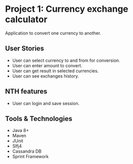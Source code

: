 # Project 1: Currency exchange calculator

Application to convert one currency to another.

## User Stories
- User can select currency to and from for conversion.
- User can enter amount to convert.
- User can get result in selected currencies.
- User can see exchanges history.

## NTH features
- User can login and save session.

## Tools & Technologies
- Java 8+
- Maven
- JUnit
- Slfj4
- Cassandra DB
- Sprint Framework
